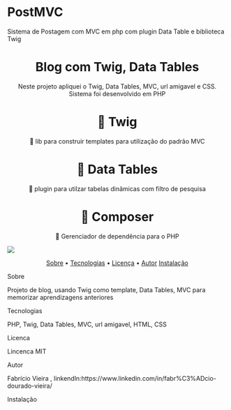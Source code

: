 # PostMVC
Sistema de Postagem com MVC em php com plugin Data Table e biblioteca Twig
<h1 align="center">Blog com Twig, Data Tables</h1>

<p align="center"> Neste projeto apliquei o Twig, Data Tables, MVC, url amigavel e CSS. Sistema foi desenvolvido em PHP</p>

<h1 align="center">
    <a https://twig.symfony.com/">🔗 Twig</a>
</h1>
<p align="center">🚀 lib para construir templates para utilização do padrão MVC</p>

<h1 align="center">
    <a https://datatables.net/">🔗 Data Tables</a>
</h1>
<p align="center">🚀 plugin para utilzar tabelas dinâmicas com filtro de pesquisa</p>

<h1 align="center">
    <a https://getcomposer.org/">🔗 Composer</a>
</h1>
<p align="center">🚀 Gerenciador de dependência para o PHP</p>


<img src="https://img.shields.io/static/v1?label=License&message=Mit&color=7159c1&style=for-the-badge&logo=ghost"/>

<p align="center">
 <a href="#objetivo">Sobre</a> •
 <a href="#tecnologias">Tecnologias</a> • 
 <a href="#licenca">Licença</a> • 
 <a href="#autor">Autor</a>
 <a href="#instalacao">Instalação</a>
</p>

<a name="objetivo" id="objetivo">Sobre</a>
<p> Projeto de blog, usando Twig como template, Data Tables, MVC para memorizar aprendizagens anteriores  </p>

<a name="Tecnologias" id="Tecnologias">Tecnologias</a>
<p> PHP, Twig, Data Tables, MVC, url amigavel, HTML, CSS</p>

<a name="licenca" id="licenca">Licenca</a>
<p>Lincenca MIT</p>

<a name="autor" id="autor">Autor</a>
<p>Fabrício Vieira , linkendln:https://www.linkedin.com/in/fabr%C3%ADcio-dourado-vieira/ </p>

<a name="instalacao" id="autor">Instalação</a>
<p> </p>


